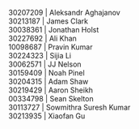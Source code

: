 30207209 | Aleksandr Aghajanov  
30213187 | James Clark  
30038361 | Jonathan Holst  
30227692 | Ali Khan  
10098687 | Pravin Kumar  
30224323 | Sijia Li  
30062571 | JJ Nelson  
30159409 | Noah Pinel  
30204315 | Adam Shaw  
30219429 | Aaron Sheikh  
00334798 | Sean Skelton  
30113727 | Sowmithra Suresh Kumar  
30213935 | Xiaofan Gu